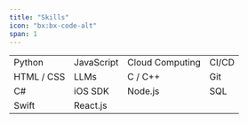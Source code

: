 ```yaml
---
title: "Skills"
icon: "bx:bx-code-alt"
span: 1
---
```

<!-- 
  Skills:
  - Python
  - JavaScript
  - Cloud Computing
  - CI/CD
  - HTML / CSS
  - LLMs
  - C / C++
  - Git
  - C#
  - iOS SDK
  - Node.js
  - React.js
  - SQL
  - Swift
  - Open/Web GL
  - Unity
 -->
<table>
  <tr>
    <td>Python</td>
    <td>JavaScript</td>
    <td>Cloud Computing</td>
    <td>CI/CD</td>
  </tr>
  <tr>
    <td>HTML / CSS</td>
    <td>LLMs</td>
    <td>C / C++</td>
    <td>Git</td>
  </tr>
  <tr>
    <td>C#</td>
    <td>iOS SDK</td>
    <td>Node.js</td>
    <td>SQL</td>
  </tr>
  <tr>
    <td>Swift</td>
    <td>React.js</td>
    <td></td>
    <td></td>
  </tr>
</table>